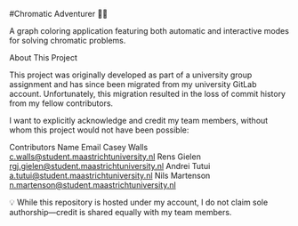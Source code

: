 #Chromatic Adventurer 🎨🚀

A graph coloring application featuring both automatic and interactive modes for solving chromatic problems.


About This Project

This project was originally developed as part of a university group assignment and has since been migrated from my university GitLab account. Unfortunately, this migration resulted in the loss of commit history from my fellow contributors.

I want to explicitly acknowledge and credit my team members, without whom this project would not have been possible:

Contributors
Name	Email
Casey Walls	c.walls@student.maastrichtuniversity.nl
Rens Gielen	rgj.gielen@student.maastrichtuniversity.nl
Andrei Tutui	a.tutui@student.maastrichtuniversity.nl
Nils Martenson	n.martenson@student.maastrichtuniversity.nl

💡 While this repository is hosted under my account, I do not claim sole authorship—credit is shared equally with my team members.
